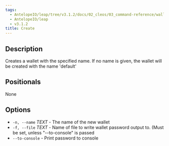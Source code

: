 ```yaml
---
tags:
  - AntelopeIO/leap/tree/v3.1.2/docs/02_cleos/03_command-reference/wallet/create.md
  - AntelopeIO/leap
  - v3.1.2
title: Create
---
```

## Description

Creates a wallet with the specified name. If no name is given, the wallet will be created with the name 'default'

## Positionals
None
## Options
- `-n, --name` _TEXT_ - The name of the new wallet
- `-f, --file` _TEXT_ - Name of file to write wallet password output to. (Must be set, unless "--to-console" is passed
- `--to-console` - Print password to console
